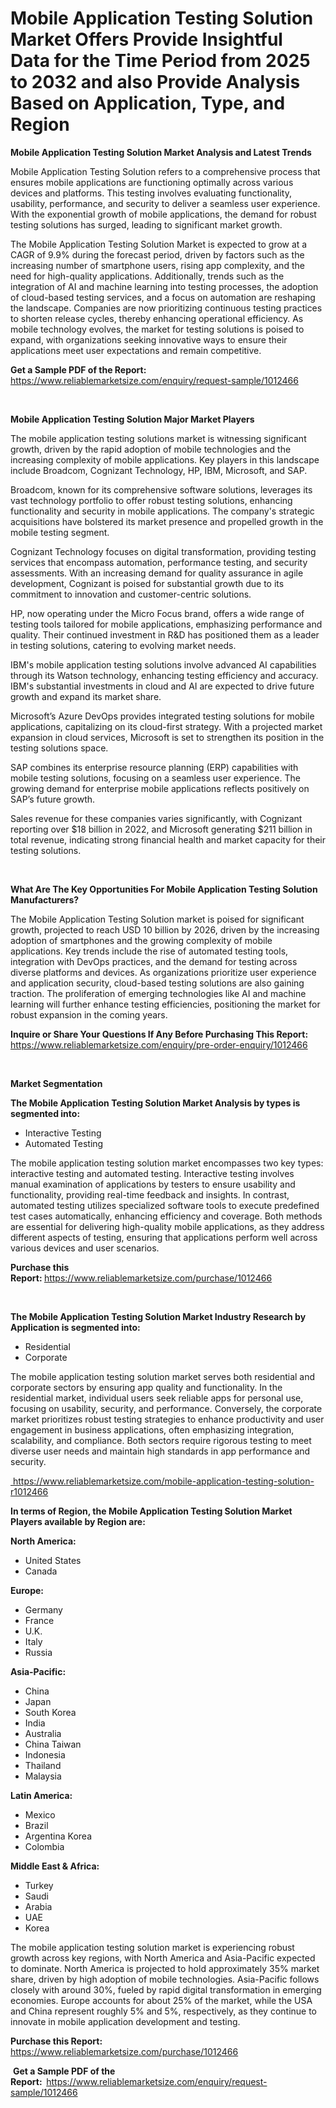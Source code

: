 <p><h1>Mobile Application Testing Solution Market Offers Provide Insightful Data for the Time Period from 2025 to 2032 and also Provide Analysis Based on Application, Type, and Region</h1></p><p><strong>Mobile Application Testing Solution Market Analysis and Latest Trends</strong></p>
<p><p>Mobile Application Testing Solution refers to a comprehensive process that ensures mobile applications are functioning optimally across various devices and platforms. This testing involves evaluating functionality, usability, performance, and security to deliver a seamless user experience. With the exponential growth of mobile applications, the demand for robust testing solutions has surged, leading to significant market growth.</p><p>The Mobile Application Testing Solution Market is expected to grow at a CAGR of 9.9% during the forecast period, driven by factors such as the increasing number of smartphone users, rising app complexity, and the need for high-quality applications. Additionally, trends such as the integration of AI and machine learning into testing processes, the adoption of cloud-based testing services, and a focus on automation are reshaping the landscape. Companies are now prioritizing continuous testing practices to shorten release cycles, thereby enhancing operational efficiency. As mobile technology evolves, the market for testing solutions is poised to expand, with organizations seeking innovative ways to ensure their applications meet user expectations and remain competitive.</p></p>
<p><strong>Get a Sample PDF of the Report:&nbsp;</strong> <a href="https://www.reliablemarketsize.com/enquiry/request-sample/1012466?utm_campaign=2453&utm_medium=2&utm_source=Github&utm_content=ia&utm_term=16042025&utm_id=mobile-application-testing-solution">https://www.reliablemarketsize.com/enquiry/request-sample/1012466</a></p>
<p>&nbsp;</p>
<p><strong>Mobile Application Testing Solution Major Market Players</strong></p>
<p><p>The mobile application testing solutions market is witnessing significant growth, driven by the rapid adoption of mobile technologies and the increasing complexity of mobile applications. Key players in this landscape include Broadcom, Cognizant Technology, HP, IBM, Microsoft, and SAP. </p><p>Broadcom, known for its comprehensive software solutions, leverages its vast technology portfolio to offer robust testing solutions, enhancing functionality and security in mobile applications. The company's strategic acquisitions have bolstered its market presence and propelled growth in the mobile testing segment.</p><p>Cognizant Technology focuses on digital transformation, providing testing services that encompass automation, performance testing, and security assessments. With an increasing demand for quality assurance in agile development, Cognizant is poised for substantial growth due to its commitment to innovation and customer-centric solutions.</p><p>HP, now operating under the Micro Focus brand, offers a wide range of testing tools tailored for mobile applications, emphasizing performance and quality. Their continued investment in R&D has positioned them as a leader in testing solutions, catering to evolving market needs.</p><p>IBM's mobile application testing solutions involve advanced AI capabilities through its Watson technology, enhancing testing efficiency and accuracy. IBM's substantial investments in cloud and AI are expected to drive future growth and expand its market share.</p><p>Microsoft’s Azure DevOps provides integrated testing solutions for mobile applications, capitalizing on its cloud-first strategy. With a projected market expansion in cloud services, Microsoft is set to strengthen its position in the testing solutions space.</p><p>SAP combines its enterprise resource planning (ERP) capabilities with mobile testing solutions, focusing on a seamless user experience. The growing demand for enterprise mobile applications reflects positively on SAP’s future growth.</p><p>Sales revenue for these companies varies significantly, with Cognizant reporting over $18 billion in 2022, and Microsoft generating $211 billion in total revenue, indicating strong financial health and market capacity for their testing solutions.</p></p>
<p>&nbsp;</p>
<p><strong>What Are The Key Opportunities For Mobile Application Testing Solution Manufacturers?</strong></p>
<p><p>The Mobile Application Testing Solution market is poised for significant growth, projected to reach USD 10 billion by 2026, driven by the increasing adoption of smartphones and the growing complexity of mobile applications. Key trends include the rise of automated testing tools, integration with DevOps practices, and the demand for testing across diverse platforms and devices. As organizations prioritize user experience and application security, cloud-based testing solutions are also gaining traction. The proliferation of emerging technologies like AI and machine learning will further enhance testing efficiencies, positioning the market for robust expansion in the coming years.</p></p>
<p><strong>Inquire or Share Your Questions If Any Before Purchasing This Report:</strong> <a href="https://www.reliablemarketsize.com/enquiry/pre-order-enquiry/1012466?utm_campaign=2453&utm_medium=2&utm_source=Github&utm_content=ia&utm_term=16042025&utm_id=mobile-application-testing-solution">https://www.reliablemarketsize.com/enquiry/pre-order-enquiry/1012466</a></p>
<p>&nbsp;</p>
<p><strong>Market Segmentation</strong></p>
<p><strong>The Mobile Application Testing Solution Market Analysis by types is segmented into:</strong></p>
<p><ul><li>Interactive Testing</li><li>Automated Testing</li></ul></p>
<p><p>The mobile application testing solution market encompasses two key types: interactive testing and automated testing. Interactive testing involves manual examination of applications by testers to ensure usability and functionality, providing real-time feedback and insights. In contrast, automated testing utilizes specialized software tools to execute predefined test cases automatically, enhancing efficiency and coverage. Both methods are essential for delivering high-quality mobile applications, as they address different aspects of testing, ensuring that applications perform well across various devices and user scenarios.</p></p>
<p><strong>Purchase this Report:&nbsp;</strong><a href="https://www.reliablemarketsize.com/purchase/1012466?utm_campaign=2453&utm_medium=2&utm_source=Github&utm_content=ia&utm_term=16042025&utm_id=mobile-application-testing-solution">https://www.reliablemarketsize.com/purchase/1012466</a></p>
<p>&nbsp;</p>
<p><strong>The Mobile Application Testing Solution Market Industry Research by Application is segmented into:</strong></p>
<p><ul><li>Residential</li><li>Corporate</li></ul></p>
<p><p>The mobile application testing solution market serves both residential and corporate sectors by ensuring app quality and functionality. In the residential market, individual users seek reliable apps for personal use, focusing on usability, security, and performance. Conversely, the corporate market prioritizes robust testing strategies to enhance productivity and user engagement in business applications, often emphasizing integration, scalability, and compliance. Both sectors require rigorous testing to meet diverse user needs and maintain high standards in app performance and security.</p></p>
<p><a href="https://www.reliablemarketsize.com/mobile-application-testing-solution-r1012466?utm_campaign=2453&utm_medium=2&utm_source=Github&utm_content=ia&utm_term=16042025&utm_id=mobile-application-testing-solution">&nbsp;https://www.reliablemarketsize.com/mobile-application-testing-solution-r1012466</a></p>
<p><strong>In terms of Region, the Mobile Application Testing Solution Market Players available by Region are:</strong></p>
<p>
    <p> <strong> North America: </strong>
        <ul>
            <li>United States</li>
            <li>Canada</li>
        </ul>
        </p> 
    <p> <strong> Europe: </strong>
        <ul>
            <li>Germany</li>
            <li>France</li>
            <li>U.K.</li>
            <li>Italy</li>
            <li>Russia</li>
        </ul>
        </p> 
    <p> <strong> Asia-Pacific: </strong>
        <ul>
            <li>China</li>
            <li>Japan</li>
            <li>South Korea</li>
            <li>India</li>
            <li>Australia</li>
            <li>China Taiwan</li>
            <li>Indonesia</li>
            <li>Thailand</li>
            <li>Malaysia</li>
        </ul>
        </p> 
    <p> <strong> Latin America: </strong>
        <ul>
            <li>Mexico</li>
            <li>Brazil</li>
            <li>Argentina Korea</li>
            <li>Colombia</li>
        </ul>
        </p> 
    <p> <strong> Middle East & Africa: </strong>
        <ul>
            <li>Turkey</li>
            <li>Saudi</li>
            <li>Arabia</li>
            <li>UAE</li>
            <li>Korea</li>
        </ul>
    </p>
    </p>
<p><p>The mobile application testing solution market is experiencing robust growth across key regions, with North America and Asia-Pacific expected to dominate. North America is projected to hold approximately 35% market share, driven by high adoption of mobile technologies. Asia-Pacific follows closely with around 30%, fueled by rapid digital transformation in emerging economies. Europe accounts for about 25% of the market, while the USA and China represent roughly 5% and 5%, respectively, as they continue to innovate in mobile application development and testing.</p></p>
<p><strong>Purchase this Report: </strong><a href="https://www.reliablemarketsize.com/purchase/1012466?utm_campaign=2453&utm_medium=2&utm_source=Github&utm_content=ia&utm_term=16042025&utm_id=mobile-application-testing-solution">https://www.reliablemarketsize.com/purchase/1012466</a></p>
<p>&nbsp;<strong>Get a Sample PDF of the Report:&nbsp;&nbsp;</strong><a href="https://www.reliablemarketsize.com/enquiry/request-sample/1012466?utm_campaign=2453&utm_medium=2&utm_source=Github&utm_content=ia&utm_term=16042025&utm_id=mobile-application-testing-solution">https://www.reliablemarketsize.com/enquiry/request-sample/1012466</a></p>
<p><strong></strong></p>
<p><p></p><p></p><p></p></p>